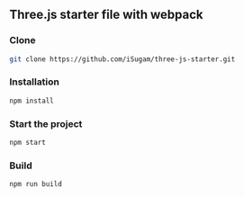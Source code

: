 ## Three.js starter file with webpack

### Clone
```bash
git clone https://github.com/iSugam/three-js-starter.git
```

### Installation
```bash
npm install
```

### Start the project
```bash
npm start
```

### Build
```bash
npm run build
```